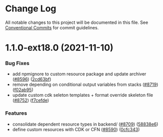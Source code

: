 # Change Log

All notable changes to this project will be documented in this file.
See [Conventional Commits](https://conventionalcommits.org) for commit guidelines.

# 1.1.0-ext18.0 (2021-11-10)


### Bug Fixes

* add npmignore to custom resource package and update archiver ([#8596](https://github.com/aws-amplify/amplify-cli/issues/8596)) ([2cd63bf](https://github.com/aws-amplify/amplify-cli/commit/2cd63bffc3263324ce436fc46dd9b70cae07c820))
* remove depending on conditional output variables from stacks ([#8719](https://github.com/aws-amplify/amplify-cli/issues/8719)) ([f02ab95](https://github.com/aws-amplify/amplify-cli/commit/f02ab95b5eea293e8e8ecc0cb4177ed1faf797ff))
* update custom cdk seleton templates + format override skeleton file ([#8752](https://github.com/aws-amplify/amplify-cli/issues/8752)) ([f7cefde](https://github.com/aws-amplify/amplify-cli/commit/f7cefdeabaca97538fac1291e9182e1dc6293fc3))


### Features

* consolidate dependent resource types in backend/ ([#8709](https://github.com/aws-amplify/amplify-cli/issues/8709)) ([58838e6](https://github.com/aws-amplify/amplify-cli/commit/58838e6a39cecd68e2ad452e504a851cec1bc7a6))
* define custom resources with CDK or CFN ([#8590](https://github.com/aws-amplify/amplify-cli/issues/8590)) ([0cfc343](https://github.com/aws-amplify/amplify-cli/commit/0cfc343abc435c7dedfa9bea508431534f8723ad))
